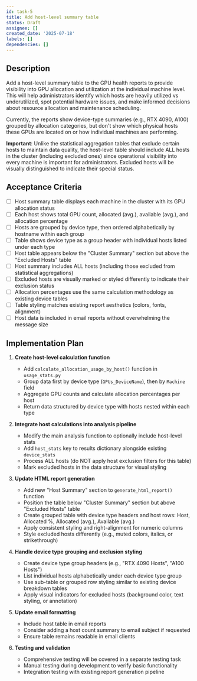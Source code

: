 ```yaml
---
id: task-5
title: Add host-level summary table
status: Draft
assignee: []
created_date: '2025-07-18'
labels: []
dependencies: []
---
```


## Description

Add a host-level summary table to the GPU health reports to provide visibility into GPU allocation and utilization at the individual machine level. This will help administrators identify which hosts are heavily utilized vs underutilized, spot potential hardware issues, and make informed decisions about resource allocation and maintenance scheduling.

Currently, the reports show device-type summaries (e.g., RTX 4090, A100) grouped by allocation categories, but don't show which physical hosts these GPUs are located on or how individual machines are performing.

**Important**: Unlike the statistical aggregation tables that exclude certain hosts to maintain data quality, the host-level table should include ALL hosts in the cluster (including excluded ones) since operational visibility into every machine is important for administrators. Excluded hosts will be visually distinguished to indicate their special status.

## Acceptance Criteria

- [ ] Host summary table displays each machine in the cluster with its GPU allocation status
- [ ] Each host shows total GPU count, allocated (avg.), available (avg.), and allocation percentage
- [ ] Hosts are grouped by device type, then ordered alphabetically by hostname within each group
- [ ] Table shows device type as a group header with individual hosts listed under each type
- [ ] Host table appears below the "Cluster Summary" section but above the "Excluded Hosts" table
- [ ] Host summary includes ALL hosts (including those excluded from statistical aggregations)
- [ ] Excluded hosts are visually marked or styled differently to indicate their exclusion status
- [ ] Allocation percentages use the same calculation methodology as existing device tables
- [ ] Table styling matches existing report aesthetics (colors, fonts, alignment)
- [ ] Host data is included in email reports without overwhelming the message size

## Implementation Plan

1. **Create host-level calculation function**
   - Add `calculate_allocation_usage_by_host()` function in `usage_stats.py`
   - Group data first by device type (`GPUs_DeviceName`), then by `Machine` field
   - Aggregate GPU counts and calculate allocation percentages per host
   - Return data structured by device type with hosts nested within each type

2. **Integrate host calculations into analysis pipeline**
   - Modify the main analysis function to optionally include host-level stats
   - Add `host_stats` key to results dictionary alongside existing `device_stats`
   - Process ALL hosts (do NOT apply host exclusion filters for this table)
   - Mark excluded hosts in the data structure for visual styling

3. **Update HTML report generation**
   - Add new "Host Summary" section to `generate_html_report()` function
   - Position the table below "Cluster Summary" section but above "Excluded Hosts" table
   - Create grouped table with device type headers and host rows: Host, Allocated %, Allocated (avg.), Available (avg.)
   - Apply consistent styling and right-alignment for numeric columns
   - Style excluded hosts differently (e.g., muted colors, italics, or strikethrough)

4. **Handle device type grouping and exclusion styling**
   - Create device type group headers (e.g., "RTX 4090 Hosts", "A100 Hosts")
   - List individual hosts alphabetically under each device type group
   - Use sub-table or grouped row styling similar to existing device breakdown tables
   - Apply visual indicators for excluded hosts (background color, text styling, or annotation)

5. **Update email formatting**
   - Include host table in email reports
   - Consider adding a host count summary to email subject if requested
   - Ensure table remains readable in email clients

6. **Testing and validation**
   - Comprehensive testing will be covered in a separate testing task
   - Manual testing during development to verify basic functionality
   - Integration testing with existing report generation pipeline
